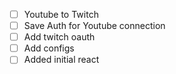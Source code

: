 - [ ] Youtube to Twitch
- [ ] Save Auth for Youtube connection
- [ ] Add twitch oauth
- [ ] Add configs
- [ ] Added initial react
